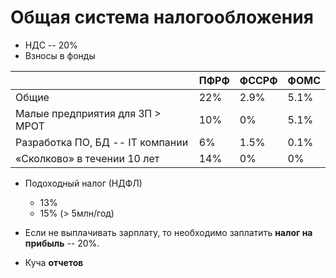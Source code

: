# Общая система налогообложения

- НДС -- 20%
- Взносы в фонды

|  | ПФРФ | ФССРФ | ФОМС |
| --- | --- | --- | --- |
| Общие | 22% | 2.9% | 5.1% |
| Малые предприятия для ЗП > МРОТ | 10% | 0% | 5.1% |
| Разработка ПО, БД -- IT компании | 6% | 1.5% | 0.1% |
| «Сколково» в течении 10 лет | 14% | 0% | 0% |

- Подоходный налог (НДФЛ)
    - 13% 
    - 15% (> 5млн/год)

- Если не выплачивать зарплату, то необходимо заплатить **налог на прибыль** -- 20%.
- Куча **отчетов**
